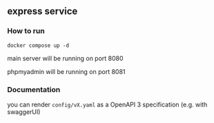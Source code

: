 ## express service

### How to run

```
docker compose up -d
```

main server will be running on port 8080

phpmyadmin will be running on port 8081

### Documentation

you can render ```config/vX.yaml``` as a OpenAPI 3 specification (e.g. with swaggerUI) 
